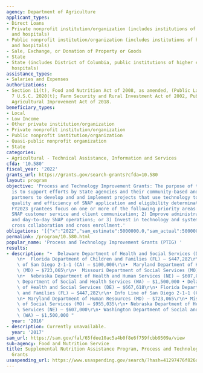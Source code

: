 ```yaml
---
agency: Department of Agriculture
applicant_types:
- Direct Loans
- Private nonprofit institution/organization (includes institutions of higher education
  and hospitals)
- Public nonprofit institution/organization (includes institutions of higher education
  and hospitals)
- Sale, Exchange, or Donation of Property or Goods
- State
- State (includes District of Columbia, public institutions of higher education and
  hospitals)
assistance_types:
- Salaries and Expenses
authorizations:
- Section 11(t), Food and Nutrition Act of 2008, as amended, (Public Law 116-94),
  7 U.S.C. 2020(t); Farm Security and Rural Investment Act of 2002, Public Law 107-171;
  Agricultural Improvement Act of 2018.
beneficiary_types:
- Local
- Low Income
- Other private institution/organization
- Private nonprofit institution/organization
- Public nonprofit institution/organization
- Quasi-public nonprofit organization
- State
categories:
- Agricultural - Technical Assistance, Information and Services
cfda: '10.580'
fiscal_year: '2022'
grants_url: https://grants.gov/search-grants?cfda=10.580
layout: program
objective: 'Process and Technology Improvement Grants: The purpose of these grants
  is to support efforts by State agencies and their community-based and faith-based
  partners to develop and and implement projects that use technology to improve the
  quality and efficiency of SNAP application and eligibility determination systems.
  FY2023 grantees focus on one or more of the following priority areas: 1) Modernize
  SNAP customer service and client communication; 2) Improve administrative infrastructure
  and day-to-day SNAP operations; or 3) Invest in technology and systems to encourage
  cross collaboration and cross enrollment.'
obligations: '[{"x":"2022","sam_estimate":5000000.0,"sam_actual":5000000.0,"usa_spending_actual":4762798.3},{"x":"2023","sam_estimate":5000000.0,"sam_actual":0.0,"usa_spending_actual":7653352.18},{"x":"2024","sam_estimate":0.0,"sam_actual":0.0,"usa_spending_actual":4492319.51}]'
permalink: /program/10.580.html
popular_name: 'Process and Technology Improvement Grants (PTIG) '
results:
- description: "•  Delaware Department of Health and Social Services (DE) – $667,618\r\
    \n•  Florida Department of Children and Families (FL) – $447,282\r\n•  Info Line\
    \ of San Diego 2-1-1 (CA) – $100,000\r\n•  Maryland Department of Human Resources\
    \ (MD) – $723,065\r\n•  Missouri Department of Social Services (MO) – $955,035\r\
    \n•  Nebraska Department of Health and Human Services (NE) – $607,000\r\n•  Washington\
    \ Department of Social and Health Services (WA) – $1,500,000 • Delaware Department\
    \ of Health and Social Services (DE) – $667,618\r\n• Florida Department of Children\
    \ and Families (FL) – $447,282\r\n• Info Line of San Diego 2-1-1 (CA) – $100,000\r\
    \n• Maryland Department of Human Resources (MD) – $723,065\r\n• Missouri Department\
    \ of Social Services (MO) – $955,035\r\n• Nebraska Department of Health and Human\
    \ Services (NE) – $607,000\r\n• Washington Department of Social and Health Services\
    \ (WA) – $1,500,000 "
  year: '2016'
- description: Currently unavailable.
  year: '2017'
sam_url: https://sam.gov/fal/65fdee10ac5a4b0f8e6f759fcbb9509a/view
sub-agency: Food and Nutrition Service
title: Supplemental Nutrition Assistance Program, Process and Technology Improvement
  Grants
usaspending_url: https://www.usaspending.gov/search/?hash=41297476f826af0486b478e288fb05f8
---
```

